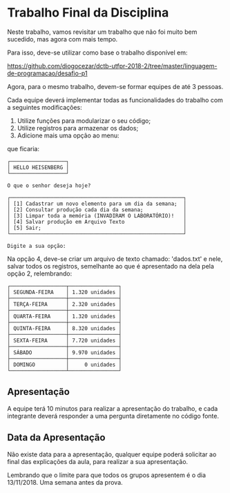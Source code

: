 # Trabalho Final da Disciplina

Neste trabalho, vamos revisitar um trabalho que não foi muito bem sucedido, mas agora com mais tempo.

Para isso, deve-se utilizar como base o trabalho disponível em: 

https://github.com/diogocezar/dctb-utfpr-2018-2/tree/master/linguagem-de-programacao/desafio-p1

Agora, para o mesmo trabalho, devem-se formar equipes de até 3 pessoas.

Cada equipe deverá implementar todas as funcionalidades do trabalho com a seguintes modificações:

1. Utilize funções para modularizar o seu código;
2. Utilize registros para armazenar os dados;
3. Adicione mais uma opção ao menu:

que ficaria:

```
┌──────────────────┐
│ HELLO HEISENBERG │
└──────────────────┘

O que o senhor deseja hoje?

┌────────────────────────────────────────────────────────┐
│ [1] Cadastrar um novo elemento para um dia da semana;  │
│ [2] Consultar produção cada dia da semana;             │
│ [3] Limpar toda a memória (INVADIRAM O LABORATÓRIO)!   │
│ [4] Salvar produção em Arquivo Texto                   │
│ [5] Sair;                                              │
└────────────────────────────────────────────────────────┘

Digite a sua opção:
```

Na opção 4, deve-se criar um arquivo de texto chamado: 'dados.txt' e nele, salvar todos os registros, semelhante ao que é apresentado na dela pela opção 2, relembrando:

```
┌──────────────────┬────────────────┐
│ SEGUNDA-FEIRA    │ 1.320 unidades │
├──────────────────┼────────────────┤
│ TERÇA-FEIRA      │ 2.320 unidades │
├──────────────────┼────────────────┤
│ QUARTA-FEIRA     │ 1.320 unidades │
├──────────────────┼────────────────┤
│ QUINTA-FEIRA     │ 8.320 unidades │
├──────────────────┼────────────────┤
│ SEXTA-FEIRA      │ 7.720 unidades │
├──────────────────┼────────────────┤
│ SÁBADO           │ 9.970 unidades │
├──────────────────┼────────────────┤
│ DOMINGO          │     0 unidades │
└──────────────────┴────────────────┘
```

## Apresentação

A equipe terá 10 minutos para realizar a apresentação do trabalho, e cada integrante deverá responder a uma pergunta diretamente no código fonte.

## Data da Apresentação

Não existe data para a apresentação, qualquer equipe poderá solicitar ao final das explicações da aula, para realizar a sua apresentação.

Lembrando que o limite para que todos os grupos apresentem é o dia 13/11/2018. Uma semana antes da prova.